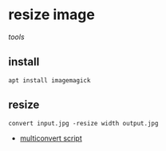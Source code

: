 # resize image

*tools*

## install

```
apt install imagemagick
```

## resize

```
convert input.jpg -resize width output.jpg
```

- [multiconvert script](https://github.com/devel0/linux-scripts-utils/blob/master/compress-images)
